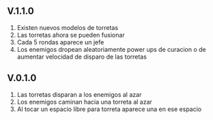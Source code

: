 ## V.1.1.0
1. Existen nuevos modelos de torretas
2. Las torretas ahora se pueden fusionar
3. Cada 5 rondas aparece un jefe
4. Los enemigos dropean aleatoriamente power ups de curacion o de aumentar velocidad de disparo de las torretas

## V.0.1.0
1. Las torretas disparan a los enemigos al azar
2. Los enemigos caminan hacia una torreta al azar
3. Al tocar un espacio libre para torreta aparece una en ese espacio
